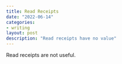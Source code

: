 ```yaml
---
title: Read Receipts
date: "2022-06-14"
categories:
- writing
layout: post
description: "Read receipts have no value"
---
```


Read receipts are not useful.
